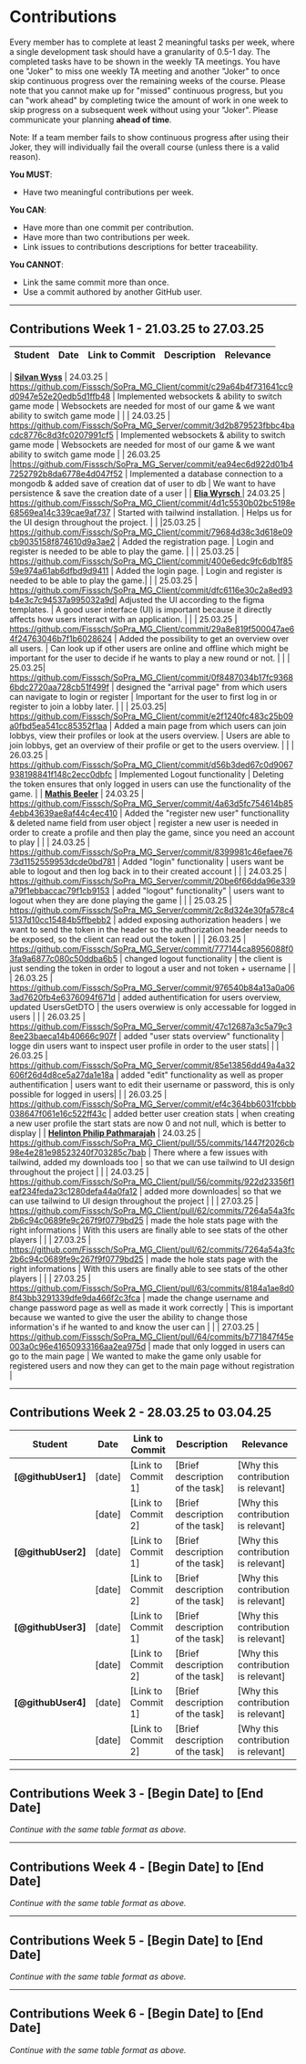 # Contributions

Every member has to complete at least 2 meaningful tasks per week, where a
single development task should have a granularity of 0.5-1 day. The completed
tasks have to be shown in the weekly TA meetings. You have one "Joker" to miss
one weekly TA meeting and another "Joker" to once skip continuous progress over
the remaining weeks of the course. Please note that you cannot make up for
"missed" continuous progress, but you can "work ahead" by completing twice the
amount of work in one week to skip progress on a subsequent week without using
your "Joker". Please communicate your planning **ahead of time**.

Note: If a team member fails to show continuous progress after using their
Joker, they will individually fail the overall course (unless there is a valid
reason).

**You MUST**:

- Have two meaningful contributions per week.

**You CAN**:

- Have more than one commit per contribution.
- Have more than two contributions per week.
- Link issues to contributions descriptions for better traceability.

**You CANNOT**:

- Link the same commit more than once.
- Use a commit authored by another GitHub user.

---

## Contributions Week 1 - 21.03.25 to 27.03.25

| **Student** | **Date** | **Link to Commit** | **Description** | **Relevance** |
| ----------- | -------- | -------------------|-----------------| ------------- |

| **[Silvan Wyss](https://github.com/Fisssch)**    | 24.03.25 | https://github.com/Fisssch/SoPra_MG_Client/commit/c29a64b4f731641cc9d0947e52e20edb5d1ffb48 | Implemented websockets & ability to switch game mode | Websockets are needed for most of our game & we want ability to switch game mode |
|                    | 24.03.25 | https://github.com/Fisssch/SoPra_MG_Server/commit/3d2b879523fbbc4bacdc8776c8d3fc0207991cf5 | Implemented websockets & ability to switch game mode | Websockets are needed for most of our game & we want ability to switch game mode |
                     | 26.03.25   |https://github.com/Fisssch/SoPra_MG_Server/commit/ea94ec6d922d01b47252792b8da6778e4d047f52 | Implemented a database connection to a mongodb & added save of creation dat of user to db | We want to have persistence & save the creation date of a user |
| **[Elia Wyrsch ](https://github.com/eliawy)** | 24.03.25   | https://github.com/Fisssch/SoPra_MG_Client/commit/4d1c5530b02bc5198e68569ea14c339cae9af737 | Started with tailwind installation. | Helps us for the UI design throughout the project.  |
|                     |25.03.25   | https://github.com/Fisssch/SoPra_MG_Client/commit/79684d38c3d618e09cb9035158f874610d9a3ae2 | Added the registration page. | Login and register is needed to be able to play the game.  |
|                    | 25.03.25   | https://github.com/Fisssch/SoPra_MG_Client/commit/400e6edc9fc6db1f8559e974a61ab6dfbd9d9411 | Added the login page. | Login and register is needed to be able to play the game.|
|                    | 25.03.25    | https://github.com/Fisssch/SoPra_MG_Client/commit/dfc6116e30c2a8ed93b4e3c7c94537a995032a9d| Adjusted the UI according to the figma templates. | A good user interface (UI) is important because it directly affects how users interact with an application.  |
|                   | 25.03.25   | https://github.com/Fisssch/SoPra_MG_Client/commit/29a8e819f500047ae64f24763046b7f1b6028624 | Added the possibility to get an overview over all users. | Can look up if other users are online and offline which might be important for the user to decide if he wants to play a new round or not. | 
|                    | 25.03.25| https://github.com/Fisssch/SoPra_MG_Client/commit/0f8487034b17fc93686bdc2720aa728cb51f499f | designed the "arrival page" from which users can navigate to login or register | Important for the user to first log in or register to join a lobby later. |
|                    | 25.03.25| https://github.com/Fisssch/SoPra_MG_Client/commit/e2f1240fc483c25b09a0fbd5ea541cc85352f1aa | Added a main page from which users can join lobbys, view their profiles or look at the users overview. | Users are able to join lobbys, get an overview of their profile or get to the users overview. | 
|                    | 26.03.25   | https://github.com/Fisssch/SoPra_MG_Client/commit/d56b3ded67c0d9067938198841f148c2ecc0dbfc | Implemented Logout functionality | Deleting the token ensures that only logged in users can use the functionality of the game.  |
| **[Mathis Beeler](https://github.com/beelermathis)** | 24.03.25   | https://github.com/Fisssch/SoPra_MG_Server/commit/4a63d5fc754614b854ebb43639ae8af44c4ec410 | Added the "register new user" functionallity & deleted name field from user object | register a new user is needed in order to create a profile and then play the game, since you need an account to play |
|                    | 24.03.25   | https://github.com/Fisssch/SoPra_MG_Server/commit/8399981c46efaee7673d1152559953dcde0bd781 | Added "login" functionality | users want be able to logout and then log back in to their created account |
|                    | 24.03.25   | https://github.com/Fisssch/SoPra_MG_Server/commit/20be6f66dda96e339a79f1ebbaccac79f1cb9153 | added "logout" functionality" | users want to logout when they are done playing the game |
|                    | 25.03.25   | https://github.com/Fisssch/SoPra_MG_Server/commit/2c8d324e30fa578c45137d10cc15484b5ffbebb2 | added exposing authorization headers | we want to send the token in the header so the authorization header needs to be exposed, so the client can read out the token |
|                    | 26.03.25   | https://github.com/Fisssch/SoPra_MG_Server/commit/777144ca8956088f03fa9a6877c080c50ddba6b5 | changed logout functionality | the client is just sending the token in order to logout a user and not token + username |
|                    | 26.03.25   | https://github.com/Fisssch/SoPra_MG_Server/commit/976540b84a13a0a063ad7620fb4e6376094f671d | added authentification for users overview, updated UsersGetDTO | the users overwiew is only accessable for logged in users |
|                    | 26.03.25   | https://github.com/Fisssch/SoPra_MG_Server/commit/47c12687a3c5a79c38ee23baeca14b40666c907f | added "user stats overview" functionality | logge din users want to inspect user profile in order to the user stats|
|                    | 26.03.25   | https://github.com/Fisssch/SoPra_MG_Server/commit/85e13856dd49a4a32606f26d4d8ce5a27da1e18a | added "edit" functionality as well as proper authentification | users want to edit their username or password, this is only possible for logged in users|
|                    | 26.03.25   | https://github.com/Fisssch/SoPra_MG_Server/commit/ef4c364bb6031fcbbb038647f061e16c522ff43c | added better user creation stats | when creating a new user profile the start stats are now 0 and not null, which is better to display |
| **[Helinton Philip Pathmarajah](https://github.com/Helinton-Philip-Pathmarajah)** | 24.03.25 | https://github.com/Fisssch/SoPra_MG_Client/pull/55/commits/1447f2026cb98e4e281e98523240f703285c7bab | There where a few issues with tailwind, added my downloads too | so that we can use tailwind to UI design throughout the project |
|                    | 24.03.25 | https://github.com/Fisssch/SoPra_MG_Client/pull/56/commits/922d23356f1eaf234feda23c1280defa44a0fa12 | added  more downloades| so that we can use tailwind to UI design throughout the project |
|                    | 27.03.25 | https://github.com/Fisssch/SoPra_MG_Client/pull/62/commits/7264a54a3fc2b6c94c0689fe9c267f9f0779bd25 | made the hole stats page with the right informations | With this users are finally able to see stats of the other players |
|                    | 27.03.25 | https://github.com/Fisssch/SoPra_MG_Client/pull/62/commits/7264a54a3fc2b6c94c0689fe9c267f9f0779bd25 | made the hole stats page with the right informations | With this users are finally able to see stats of the other players |
|                    | 27.03.25 | https://github.com/Fisssch/SoPra_MG_Client/pull/63/commits/8184a1ae8d08f43bb3291339dfe9da466f2c3fca | made the change username and change password page as well as made it work correctly | This is important because we wanted to give the user the ability to change those information's if he wanted to and know the user can |
|                    | 27.03.25 | https://github.com/Fisssch/SoPra_MG_Client/pull/64/commits/b771847f45e003a0c96e41650933166aa2ea975d | made that only logged in users can go to the main page | We wanted to make the game only usable for registered users and now they can get to the main page without registration |


---

## Contributions Week 2 - 28.03.25 to 03.04.25

| **Student**        | **Date** | **Link to Commit** | **Description**                 | **Relevance**                       |
| ------------------ | -------- | ------------------ | ------------------------------- | ----------------------------------- |
| **[@githubUser1]** | [date]   | [Link to Commit 1] | [Brief description of the task] | [Why this contribution is relevant] |
|                    | [date]   | [Link to Commit 2] | [Brief description of the task] | [Why this contribution is relevant] |
| **[@githubUser2]** | [date]   | [Link to Commit 1] | [Brief description of the task] | [Why this contribution is relevant] |
|                    | [date]   | [Link to Commit 2] | [Brief description of the task] | [Why this contribution is relevant] |
| **[@githubUser3]** | [date]   | [Link to Commit 1] | [Brief description of the task] | [Why this contribution is relevant] |
|                    | [date]   | [Link to Commit 2] | [Brief description of the task] | [Why this contribution is relevant] |
| **[@githubUser4]** | [date]   | [Link to Commit 1] | [Brief description of the task] | [Why this contribution is relevant] |
|                    | [date]   | [Link to Commit 2] | [Brief description of the task] | [Why this contribution is relevant] |

---

## Contributions Week 3 - [Begin Date] to [End Date]

_Continue with the same table format as above._

---

## Contributions Week 4 - [Begin Date] to [End Date]

_Continue with the same table format as above._

---

## Contributions Week 5 - [Begin Date] to [End Date]

_Continue with the same table format as above._

---

## Contributions Week 6 - [Begin Date] to [End Date]

_Continue with the same table format as above._
